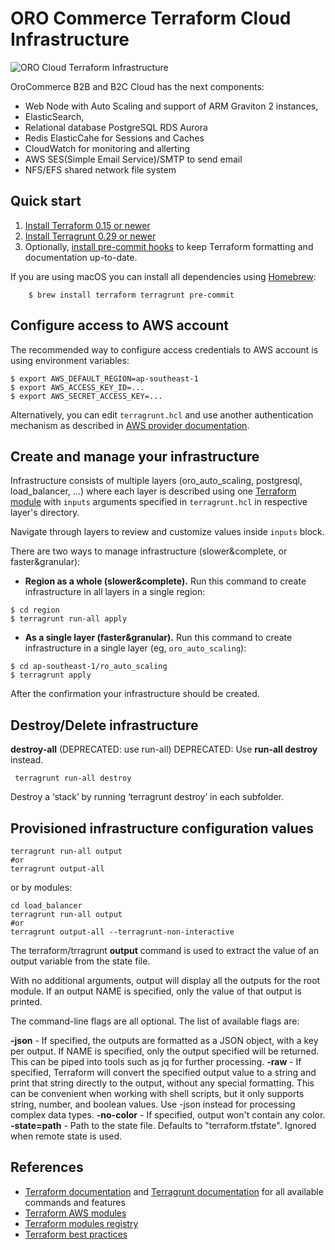 # ORO Commerce Terraform Cloud Infrastructure 

![ORO Cloud Terraform Infrastructure](https://user-images.githubusercontent.com/9213670/135354428-cbcbd29a-65ea-4209-85d5-c0937fa51864.png)

OroCommerce B2B and B2C Cloud has the next components:
 - Web Node with Auto Scaling and support of ARM Graviton 2 instances,
 - ElasticSearch, 
 - Relational database PostgreSQL RDS Aurora
 - Redis ElasticCahe for Sessions and Caches 
 - CloudWatch for monitoring and allerting 
 - AWS SES(Simple Email Service)/SMTP to send email 
 - NFS/EFS shared network file system 

## Quick start

1. [Install Terraform 0.15 or newer](https://learn.hashicorp.com/tutorials/terraform/install-cli)
1. [Install Terragrunt 0.29 or newer](https://terragrunt.gruntwork.io/docs/getting-started/install/)
1. Optionally, [install pre-commit hooks](https://pre-commit.com/#install) to keep Terraform formatting and documentation up-to-date.

If you are using macOS you can install all dependencies using [Homebrew](https://brew.sh/):
```
    $ brew install terraform terragrunt pre-commit
```
## Configure access to AWS account

The recommended way to configure access credentials to AWS account is using environment variables:

```
$ export AWS_DEFAULT_REGION=ap-southeast-1
$ export AWS_ACCESS_KEY_ID=...
$ export AWS_SECRET_ACCESS_KEY=...
```

Alternatively, you can edit `terragrunt.hcl` and use another authentication mechanism as described in [AWS provider documentation](https://registry.terraform.io/providers/hashicorp/aws/latest/docs#authentication).

## Create and manage your infrastructure

Infrastructure consists of multiple layers (oro_auto_scaling, postgresql, load_balancer, ...) where each layer is described using one [Terraform module](https://www.terraform.io/docs/configuration/modules.html) with `inputs` arguments specified in `terragrunt.hcl` in respective layer's directory.

Navigate through layers to review and customize values inside `inputs` block.

There are two ways to manage infrastructure (slower&complete, or faster&granular):
- **Region as a whole (slower&complete).** Run this command to create infrastructure in all layers in a single region:

```
$ cd region
$ terragrunt run-all apply
```

- **As a single layer (faster&granular).** Run this command to create infrastructure in a single layer (eg, `oro_auto_scaling`):

```
$ cd ap-southeast-1/ro_auto_scaling
$ terragrunt apply
```

After the confirmation your infrastructure should be created.

## Destroy/Delete infrastructure

**destroy-all** (DEPRECATED: use run-all)
DEPRECATED: Use **run-all destroy** instead.

```
 terragrunt run-all destroy
```

Destroy a ‘stack’ by running ‘terragrunt destroy’ in each subfolder.

## Provisioned infrastructure configuration values
```
terragrunt run-all output
#or
terragrunt output-all
```
or by modules:
```
cd load_balancer
terragrunt run-all output
#or
terragrunt output-all --terragrunt-non-interactive
```

The terraform/trragrunt **output** command is used to extract the value of an output variable from the state file.

With no additional arguments, output will display all the outputs for the root module. If an output NAME is specified, only the value of that output is printed.

The command-line flags are all optional. The list of available flags are:

**-json** - If specified, the outputs are formatted as a JSON object, with a key per output. If NAME is specified, only the output specified will be returned. This can be piped into tools such as jq for further processing.
**-raw** - If specified, Terraform will convert the specified output value to a string and print that string directly to the output, without any special formatting. This can be convenient when working with shell scripts, but it only supports string, number, and boolean values. Use -json instead for processing complex data types.
**-no-color** - If specified, output won't contain any color.
**-state=path** - Path to the state file. Defaults to "terraform.tfstate". Ignored when remote state is used.

## References

* [Terraform documentation](https://www.terraform.io/docs/) and [Terragrunt documentation](https://terragrunt.gruntwork.io/docs/) for all available commands and features
* [Terraform AWS modules](https://github.com/terraform-aws-modules/)
* [Terraform modules registry](https://registry.terraform.io/)
* [Terraform best practices](https://www.terraform-best-practices.com/)


